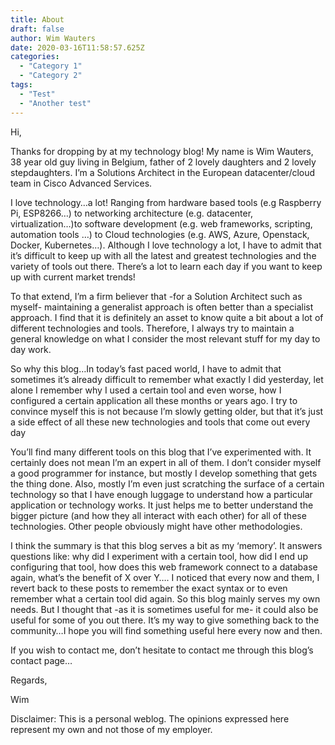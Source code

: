 ```yaml
---
title: About
draft: false
author: Wim Wauters
date: 2020-03-16T11:58:57.625Z
categories:
  - "Category 1"
  - "Category 2"
tags:
  - "Test"
  - "Another test"
---
```

Hi,

Thanks for dropping by at my technology blog! My name is Wim Wauters, 38 year old guy living in Belgium, father of 2 lovely daughters and 2 lovely stepdaughters. I’m a Solutions Architect in the European datacenter/cloud team in Cisco Advanced Services.

I love technology…a lot! Ranging from hardware based tools (e.g Raspberry Pi, ESP8266…) to networking architecture (e.g. datacenter, virtualization…)to software development (e.g. web frameworks, scripting, automation tools …) to Cloud technologies (e.g. AWS, Azure, Openstack, Docker, Kubernetes…). Although I love technology a lot, I have to admit that it’s difficult to keep up with all the latest and greatest technologies and the variety of tools out there. There’s a lot to learn each day if you want to keep up with current market trends!

To that extend, I’m a firm believer that -for a Solution Architect such as myself- maintaining a generalist approach is often better than a specialist approach. I find that it is definitely an asset to know quite a bit about a lot of different technologies and tools. Therefore, I always try to maintain a general knowledge on what I consider the most relevant stuff for my day to day work.

So why this blog…In today’s fast paced world, I have to admit that sometimes it’s already difficult to remember what exactly I did yesterday, let alone I remember why I used a certain tool and even worse, how I configured a certain application all these months or years ago. I try to convince myself this is not because I’m slowly getting older, but that it’s just a side effect of all these new technologies and tools that come out every day

You’ll find many different tools on this blog that I’ve experimented with. It certainly does not mean I’m an expert in all of them. I don’t consider myself a good programmer for instance, but mostly I develop something that gets the thing done. Also, mostly I’m even just scratching the surface of a certain technology so that I have enough luggage to understand how a particular application or technology works. It just helps me to better understand the bigger picture (and how they all interact with each other) for all of these technologies. Other people obviously might have other methodologies.

I think the summary is that this blog serves a bit as my ‘memory’. It answers questions like: why did I experiment with a certain tool, how did I end up configuring that tool, how does this web framework connect to a database again, what’s the benefit of X over Y…. I noticed that every now and them, I revert back to these posts to remember the exact syntax or to even remember what a certain tool did again. So this blog mainly serves my own needs. But I thought that -as it is sometimes useful for me- it could also be useful for some of you out there. It’s my way to give something back to the community…I hope you will find something useful here every now and then.

If you wish to contact me, don’t hesitate to contact me through this blog’s contact page…

Regards,

Wim

Disclaimer: This is a personal weblog. The opinions expressed here represent my own and not those of my employer.